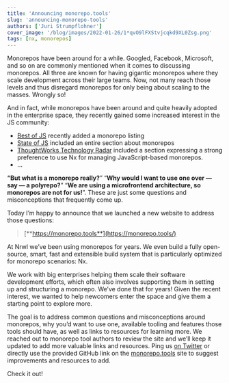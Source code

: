 ```yaml
---
title: 'Announcing monorepo.tools'
slug: 'announcing-monorepo-tools'
authors: ['Juri Strumpflohner']
cover_image: '/blog/images/2022-01-26/1*qvO9lFXStvjcqkd9XL0Zsg.png'
tags: [nx, monorepos]
---
```


Monorepos have been around for a while. Googled, Facebook, Microsoft, and so on are commonly mentioned when it comes to discussing monorepos. All three are known for having gigantic monorepos where they scale development across their large teams. Now, not many reach those levels and thus disregard monorepos for only being about scaling to the masses. Wrongly so!

And in fact, while monorepos have been around and quite heavily adopted in the enterprise space, they recently gained some increased interest in the JS community:

- [Best of JS](https://bestofjs.org/projects?tags=monorepo) recently added a monorepo listing
- [State of JS](https://stateofjs.com/) included an entire section about monorepos
- [ThoughtWorks Technology Radar](https://www.thoughtworks.com/radar/tools/nx) included a section expressing a strong preference to use Nx for managing JavaScript-based monorepos.
- …

**“But what is a monorepo really?**” “**Why would I want to use one over — say — a polyrepo?**” “**We are using a microfrontend architecture, so monorepos are not for us!**”. These are just some questions and misconceptions that frequently come up.

Today I’m happy to announce that we launched a new website to address those questions:

> [**https://monorepo.tools**](https://monorepo.tools/)

At Nrwl we’ve been using monorepos for years. We even build a fully open-source, smart, fast and extensible build system that is particularly optimized for monorepo scenarios: Nx.

We work with big enterprises helping them scale their software development efforts, which often also involves supporting them in setting up and structuring a monorepo. We’ve done that for years! Given the recent interest, we wanted to help newcomers enter the space and give them a starting point to explore more.

The goal is to address common questions and misconceptions around monorepos, why you’d want to use one, available tooling and features those tools should have, as well as links to resources for learning more. We reached out to monorepo tool authors to review the site and we’ll keep it updated to add more valuable links and resources. Ping us [on Twitter](https://twitter.com/nxdevtools) or directly use the provided GitHub link on the [monorepo.tools](https://monorepo.tools/) site to suggest improvements and resources to add.

Check it out!
